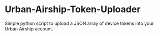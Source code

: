 Urban-Airship-Token-Uploader
============================

Simple python script to upload a JSON array of device tokens into your Urban Airship account.
